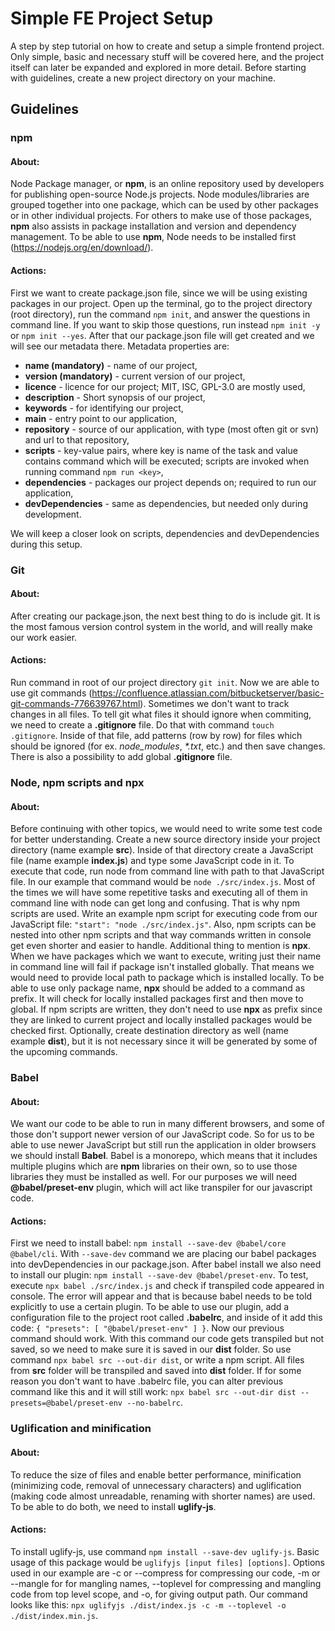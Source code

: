 # Simple FE Project Setup
A step by step tutorial on how to create and setup a simple frontend project. Only simple, basic and necessary stuff will be covered here, and the project itself can later be expanded and explored in more detail. Before starting with guidelines, create a new project directory on your machine.
## Guidelines
### npm
#### About:
Node Package manager, or **npm**, is an online repository used by developers for publishing open-source Node.js projects. Node modules/libraries are grouped together into one package, which can be used by other packages or in other individual projects. For others to make use of those packages, **npm** also assists in package installation and version and dependency management. 
To be able to use **npm**, Node needs to be installed first (https://nodejs.org/en/download/).

#### Actions:
First we want to create package.json file, since we will be using existing packages in our project. Open up the terminal, go to the project directory (root directory), run the command ```npm init```, and answer the questions in command line. If you want to skip those questions, run instead ```npm init -y``` or ```npm init --yes```. After that our package.json file will get created and we will see our metadata there. Metadata properties are:
- **name (mandatory)** - name of our project,
- **version (mandatory)** - current version of our project,
- **licence** - licence for our project; MIT, ISC, GPL-3.0 are mostly used,
- **description** - Short synopsis of our project,
- **keywords** - for identifying our project,
- **main** - entry point to our application,
- **repository** - source of our application, with type (most often git or svn) and url to that repository,
- **scripts** - key-value pairs, where key is name of the task and value contains command which will be executed; scripts are invoked when running command ```npm run <key>```,
- **dependencies** - packages our project depends on; required to run our application,
- **devDependencies** - same as dependencies, but needed only during development.

We will keep a closer look on scripts, dependencies and devDependencies during this setup.

### Git
#### About:
After creating our package.json, the next best thing to do is include git. It is the most famous version control system in the world, and will really make our work easier.
#### Actions:
Run command in root of our project directory ```git init```. Now we are able to use git commands (https://confluence.atlassian.com/bitbucketserver/basic-git-commands-776639767.html).
Sometimes we don't want to track changes in all files. To tell git what files it should ignore when commiting, we need to create a **.gitignore** file. Do that with command ```touch .gitignore```. Inside of that file, add patterns (row by row) for files which should be ignored (for ex. *node_modules*, *\*.txt*, etc.) and then save changes. There is also a possibility to add global **.gitignore** file.

### Node, npm scripts and npx
#### About:
Before continuing with other topics, we would need to write some test code for better understanding. Create a new source directory inside your project directory (name example **src**). Inside of that directory create a JavaScript file (name example **index.js**) and type some JavaScript code in it. To execute that code, run node from command line with path to that JavaScript file. In our example that command would be ```node ./src/index.js```.
Most of the times we will have some repetitive tasks and executing all of them in command line with node can get long and confusing. That is why npm scripts are used. Write an example npm script for executing code from our JavaScript file: ```"start": "node ./src/index.js"```. Also, npm scripts can be nested into other npm scripts and that way commands written in console get even shorter and easier to handle.
Additional thing to mention is **npx**. When we have packages which we want to execute, writing just their name in command line will fail if package isn't installed globally. That means we would need to provide local path to package which is installed locally. To be able to use only package name, **npx** should be added to a command as prefix. It will check for locally installed packages first and then move to global. If npm scripts are written, they don't need to use **npx** as prefix since they are linked to current project and locally installed packages would be checked first.
Optionally, create destination directory as well (name example **dist**), but it is not necessary since it will be generated by some of the upcoming commands.

### Babel
#### About:
We want our code to be able to run in many different browsers, and some of those don't support newer version of our JavaScript code. So for us to be able to use newer JavaScript but still run the application in older browsers we should install **Babel**. Babel is a monorepo, which means that it includes multiple plugins which are **npm** libraries on their own, so to use those libraries they must be installed as well. For our purposes we will need **@babel/preset-env** plugin, which will act like transpiler for our javascript code.
#### Actions:
First we need to install babel: ```npm install --save-dev @babel/core @babel/cli```. With ```--save-dev``` command we are placing our babel packages into devDependencies in our package.json. After babel install we also need to install our plugin: ```npm install --save-dev @babel/preset-env```. To test, execute ```npx babel ./src/index.js``` and check if transpiled code appeared in console. The error will appear and that is because babel needs to be told explicitly to use a certain plugin. To be able to use our plugin, add a configuration file to the project root called **.babelrc**, and inside of it add this code: ```{
    "presets": [
        "@babel/preset-env"
    ]
}```. Now our previous command should work. With this command our code gets transpiled but not saved, so we need to make sure it is saved in our **dist** folder. So use command ```npx babel src --out-dir dist```, or write a npm script. All files from **src** folder will be transpiled and saved into **dist** folder. If for some reason you don't want to have .babelrc file, you can alter previous command like this and it will still work: ```npx babel src --out-dir dist --presets=@babel/preset-env --no-babelrc```.

### Uglification and minification
#### About:
To reduce the size of files and enable better performance, minification (minimizing code, removal of unnecessary characters) and uglification (making code almost unreadable, renaming with shorter names) are used. To be able to do both, we need to install **uglify-js**.
#### Actions:
To install uglify-js, use command ```npm install --save-dev uglify-js```. Basic usage of this package would be ```uglifyjs [input files] [options]```. Options used in our example are -c or --compress for compressing our code, -m or --mangle for for mangling names, --toplevel for compressing and mangling code from top level scope, and -o, for giving output path. Our command looks like this: ```npx uglifyjs ./dist/index.js -c -m --toplevel -o ./dist/index.min.js```.
